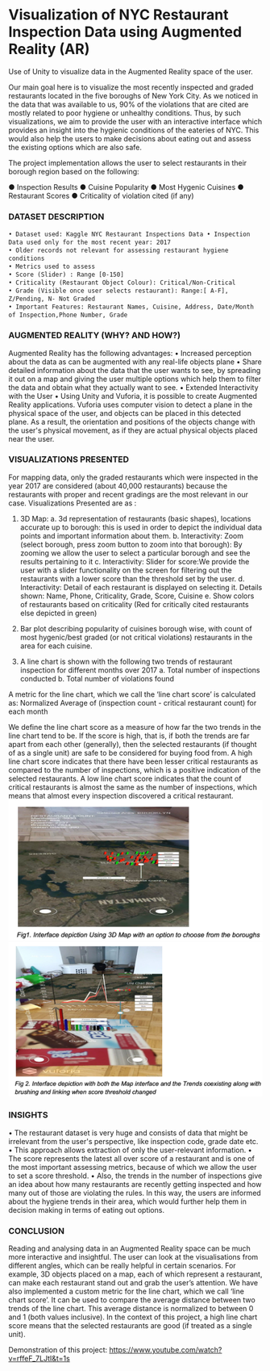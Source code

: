 # Visualization of NYC Restaurant Inspection Data using Augmented Reality (AR)
Use of Unity to visualize data in the Augmented Reality space of the user.

Our main goal here is to visualize the most recently inspected and graded restaurants located in the five boroughs of New York City. As we noticed in the data that was available to us, 90% of the violations that are cited are mostly related to poor hygiene or unhealthy conditions.
Thus, by such visualizations, we aim to provide the user with an interactive interface which provides an insight into the hygienic conditions of the eateries of NYC. This would also help the users to make decisions about eating out and assess the existing options which are also safe.

The project implementation allows the user to select restaurants in their borough region based on the following:

  ● Inspection Results
  ● Cuisine Popularity
  ● Most Hygenic Cuisines
  ● Restaurant Scores
  ● Criticality of violation cited (if any)
        
### DATASET DESCRIPTION

    • Dataset used: Kaggle NYC Restaurant Inspections Data • Inspection Data used only for the most recent year: 2017
    • Older records not relevant for assessing restaurant hygiene conditions
    • Metrics used to assess
    • Score (Slider) : Range [0-150]
    • Criticality (Restaurant Object Colour): Critical/Non-Critical
    • Grade (Visible once user selects restaurant): Range:[ A-F],
    Z/Pending, N- Not Graded
    • Important Features: Restaurant Names, Cuisine, Address, Date/Month of Inspection,Phone Number, Grade
     
### AUGMENTED REALITY (WHY? AND HOW?)

Augmented Reality has the following advantages:
  • Increased perception about the data as can be augmented with any real-life objects plane
  • Share detailed information about the data that the user wants to see, by spreading it out on a map and giving the user multiple options which help them to filter the data and obtain what they actually want to see.
  • Extended Interactivity with the User
  • Using Unity and Vuforia, it is possible to create Augmented Reality applications. Vuforia uses
  computer vision to detect a plane in the physical space of the user, and objects can be placed in this detected plane. As a result, the orientation and positions of the objects change with the user's physical movement, as if they are actual physical objects placed near the user.
  
### VISUALIZATIONS PRESENTED

For mapping data, only the graded restaurants which were inspected in the year 2017 are considered (about 40,000 restaurants) because the restaurants with proper and recent gradings are the most relevant in our case. Visualizations Presented are as :
1. 3D Map:
  a. 3d representation of restaurants (basic shapes), locations accurate up to borough:
  this is used in order to depict the individual data points and important information
  about them.
  b. Interactivity: ​Zoom (select borough, press zoom button to zoom into that borough)​:
  By zooming we allow the user to select a particular borough and see the results
  pertaining to it
  c. Interactivity: ​Slider for score:​ We provide the user with a slider functionality on the
  screen for filtering out the restaurants with a lower score than the threshold set by
  the user.
  d. Interactivity: Detail of each restaurant is displayed on selecting it. Details shown:
  Name, Phone, Criticality, Grade, Score, Cuisine
  e. Show colors of restaurants based on criticality (Red for critically cited restaurants
  else depicted in green)
  
2. Bar plot describing popularity of cuisines borough wise, with count of most hygenic/best graded (or not critical violations) restaurants in the area for each cuisine.

3. A line chart is shown with the following two trends of restaurant inspection for different months over 2017
  a. Total number of inspections conducted
  b. Total number of violations found
  
  
A metric for the line chart, which we call the ‘line chart score’ is calculated as:
Normalized Average of (inspection count - critical restaurant count) for each month
  
 We define the line chart score as a measure of how far the two trends in the line chart tend to be. If the score is high, that is, if both the trends are far apart from each other (generally), then the selected restaurants (if thought of as a single unit) are safe to be considered for buying food from.
A high line chart score indicates that there have been lesser critical restaurants as compared to the number of inspections, which is a positive indication of the selected restaurants.
A low line chart score indicates that the count of critical restaurants is almost the same as the number of inspections, which means that almost every inspection discovered a critical restaurant.
<img src = "Fig1.png" >
<img src = "Fig2.png" >
  
### INSIGHTS

• The restaurant dataset is very huge and consists of data that might be irrelevant from the user's perspective, like inspection code, grade date etc.
• This approach allows extraction of only the user-relevant information.
• The score represents the latest all over score of a restaurant and is one of the most important assessing metrics, because of which we allow the user to set a score threshold.
• Also, the trends in the number of inspections give an idea about how many restaurants are recently getting inspected and how many out of those are violating the rules. In this way, the users are informed about the hygiene trends in their area, which would further help them in decision making in terms of eating out options.

### CONCLUSION

Reading and analysing data in an Augmented Reality space can be much more interactive and insightful. The user can look at the visualisations from different angles, which can be really helpful in certain scenarios.
For example, 3D objects placed on a map, each of which represent a restaurant, can make each restaurant stand out and grab the user’s attention.
We have also implemented a custom metric for the line chart, which we call ‘line chart score’. It can be used to compare the average distance between two trends of the line chart. This average distance is normalized to between 0 and 1 (both values inclusive).
In the context of this project, a high line chart score means that the selected restaurants are good (if treated as a single unit).

Demonstration of this project:
https://www.youtube.com/watch?v=rffeF_7LJtI&t=1s
